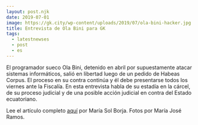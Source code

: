 ```yaml
---
layout: post.njk
date: 2019-07-01
image: https://gk.city/wp-content/uploads/2019/07/ola-bini-hacker.jpg
title: Entrevista de Ola Bini para GK
tags:
  - latestnewses
  - post
  - es
---
```

El programador sueco Ola Bini, detenido en abril por supuestamente atacar sistemas informáticos, salió en libertad luego de un pedido de Habeas Corpus. El proceso en su contra continúa y él debe presentarse todos los viernes ante la Fiscalía. En esta entrevista habla de su estadía en la cárcel, de su proceso judicial y de una posible acción judicial en contra del Estado ecuatoriano.

Lee el artículo completo [aquí](https://gk.city/2019/07/01/ola-bini-libre/) por María Sol Borja. Fotos por María José Ramos.
